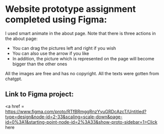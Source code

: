 # Website prototype assignment completed using Figma:

I used smart animate in the about page. 
Note that there is three actions in the about page:
* You can drag the pictures left and right if you wish
* You can also use the arrow if you like
* In addition, the picture which is represented on the page will become bigger than the other ones

All the images are free and has no copyright.
All the texts were gotten from chatgpt.

## Link to Figma project:
<a href = https://www.figma.com/proto/RTfBRmggRnzYyuGRDcAzcT/Untitled?type=design&node-id=2-33&scaling=scale-down&page-id=0%3A1&starting-point-node-id=2%3A33&show-proto-sidebar=1>Click here</a>
